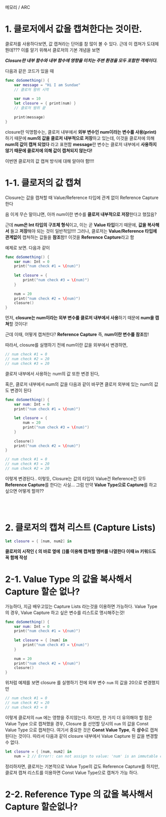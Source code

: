 메모리 / ARC

# 1. 클로저에서 값을 캡쳐한다는 것이란.

클로저를 사용하다보면, 값 캡쳐라는 단어를 참 많이 볼 수 있다. 근데 이 캡쳐가 도대체 뭔데??? 이를 알기 위해서 클로저의 기본 개념을 보면

***Closure란 내부 함수와 내부 함수에 영향을 미치는 주변 환경을 모두 포함한 객체이다.***

다음과 같은 코드가 있을 때
```swift
func doSomething() {
    var message = "Hi I am Sundae"
    // 클로저 범위 시작
    
    var num = 10
    let closure = { print(num) }
    // 클로저 범위 끝
    
    print(message)
}
```

closure란 익명함수는, 클로저 내부에서 **외부 변수인 num이라는 변수를 사용(print)** 하기 때문에 **num의 값을 클로저 내부적으로 저장**하고 있는데,
이것을 클로저에 의해 **num의 값이 캡쳐 되었다** 라고 표현함 **message**란 변수는 클로저 내부에서 **사용하지 않기 때문에 클로저에 의해 값이 캡쳐되지 않는다!**

 
이번엔 클로저의 값 캡쳐 방식에 대해 알아야 함!!!!

# 1-1. 클로저의 값 캡쳐 

Closure는 값을 캡쳐할 때 Value/Reference 타입에 관계 없이 Reference Capture 한다

음 이게 무슨 말이냐면, 아까 num이란 변수를 **클로저 내부적으로 저장**한다고 했잖음?

근데 **num은 Int 타입의 구조체 형식**이고, 이는 곧 **Value 타입**이기 때문에, **값을 복사해서** 들고 **저장**해야 되는 것이 일반적임!!!! 그러나, 클로저는 **Value/Reference 타입에 관계없이** 캡쳐하는 값들을 **참조**함!! 이것을 **Reference Capture**라고 함

예제로 보면. 다음과 같이

```swift
func doSomething() {
    var num: Int = 0
    print("num check #1 = \(num)")
    
    let closure = {
        print("num check #3 = \(num)")
    }
    
    num = 20
    print("num check #2 = \(num)")
    closure()
}
```

먼저, **closure는 num이라는 외부 변수를 클로저 내부에서 사용**하기 때문에 **num을 캡쳐**할 것이다!

근데 이때, 어떻게 캡쳐한다? **Reference Capture** 즉, **num이란 변수를 참조**함!

따라서, closure를 실행하기 전에 num이란 값을 외부에서 변경하면,

```swift
// num check #1 = 0
// num check #2 = 20
// num check #3 = 20
```

클로저 내부에서 사용하는 num의 값 또한 변경 된다,  

혹은, 클로저 내부에서 num의 값을 다음과 같이 바꾸면 클로저 외부에 있는 num의 값도 변경이 된다

```swift
func doSomething() {
    var num: Int = 0
    print("num check #1 = \(num)")
    
    let closure = {
        num = 20
        print("num check #3 = \(num)")
    }
    
    closure()
    print("num check #2 = \(num)")
}

// num check #1 = 0
// num check #3 = 20
// num check #2 = 20
```

이렇게 변경된다.. 이렇듯, Closure는 값의 타입이 Value건 Reference건 모두 **Reference Capture**를 한다는 사실… 그럼 만약 **Value Type으로 Capture**를 하고 싶으면 어떻게 할까??

</br>
</br>

# 2. 클로저의 캡쳐 리스트 (Capture Lists)

```swift
let closure = { [num, num2] in
```

**클로저의 시작인 { 의 바로 옆에  []를 이용해 캡쳐할 멤버를 나열한다 이때 in 키워드도 꼭 함께 작성**


# 2-1. Value Type 의 값을 복사해서 Capture 할순 없나?

가능하다, 지금 배우고있는 Capture Lists 라는것을 이용하면 가능하다.
Value Type 의 경우, Value Capture 하고 싶은 변수를 리스트로 명시해주는것!

```swift
func doSomething() {
    var num: Int = 0
    print("num check #1 = \(num)")
    
    let closure = { [num] in
        print("num check #3 = \(num)")
    }
    
    num = 20
    print("num check #2 = \(num)")
    closure()
}
```
위처럼 예제를 보면 closure 를 실행하기 전에 외부 변수 `num` 의 값을 20으로 변경했지만

```swift
// num check #1 = 0
// num check #2 = 20
// num check #3 = 0
```

이렇게 클로저의 `num` 에는 영향을 주지않는다.  하지만, 한 가지 더 유의해야 할 점은 Value Type 으로 캡쳐했을 경우, Closure 를 선언할 당시의 `num` 의 값을 Const Value Type 으로 캡쳐한다.
여기서 중요한 것은 **Const Value Type**, 즉 **상수**로 캡쳐된다는 것이다. 따라서 다음과 같이 closure 내부에서 Value Capture 된 값을 변경할 수 없다.

```swift
let closure = { [num, num2] in
    num = 2 // Error!: can not assign to value: 'num' is an immutable capture
```

정리하자면, 클로저는 기본적으로 Value Type의 값도 Reference Capture를 하지만, 클로져 캡쳐 리스트를 이용하면 Const Value Type으로 캡쳐가 가능 하다.

# 2-2. Reference Type 의 값을 복사해서 Capture 할순없나?
